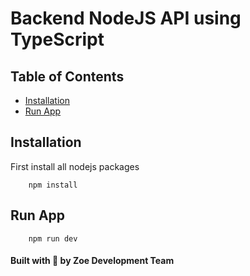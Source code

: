 # Backend NodeJS API using TypeScript

## Table of Contents
- [Installation](#installation)
- [Run App](#run-app)


## Installation
First install all nodejs packages
```console
    npm install
```

## Run App
```console
    npm run dev
```

#### Built with 💙 by Zoe Development Team
